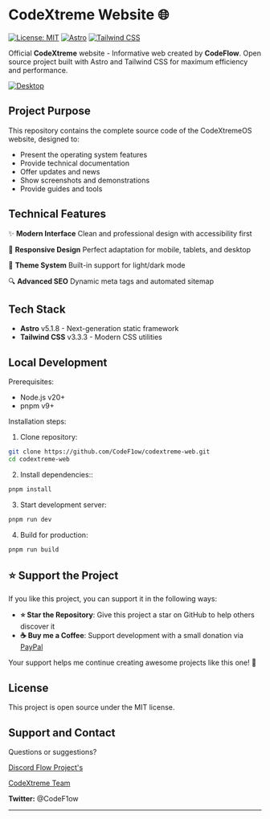 # CodeXtreme Website 🌐

[![License: MIT](https://img.shields.io/badge/License-MIT-blue.svg)](https://opensource.org/licenses/MIT)
[![Astro](https://img.shields.io/badge/-Astro-FF5D01?logo=astro&logoColor=white)](https://astro.build)
[![Tailwind CSS](https://img.shields.io/badge/-Tailwind_CSS-38B2AC?logo=tailwind-css&logoColor=white)](https://tailwindcss.com)

Official **CodeXtreme** website - Informative web created by **CodeFlow**. Open source project built with Astro and Tailwind CSS for maximum efficiency and performance.

[![Desktop](https://i.imgur.com/SJDw4y1.png)](https://www.codextreme.me)

## Project Purpose

This repository contains the complete source code of the CodeXtremeOS website, designed to:

- Present the operating system features
- Provide technical documentation
- Offer updates and news
- Show screenshots and demonstrations
- Provide guides and tools

## Technical Features

✨ **Modern Interface**
Clean and professional design with accessibility first

📱 **Responsive Design**
Perfect adaptation for mobile, tablets, and desktop

🎨 **Theme System**
Built-in support for light/dark mode

🔍 **Advanced SEO**
Dynamic meta tags and automated sitemap

## Tech Stack

- **Astro** v5.1.8 - Next-generation static framework
- **Tailwind CSS** v3.3.3 - Modern CSS utilities

## Local Development

Prerequisites:
- Node.js v20+
- pnpm v9+

Installation steps:

1. Clone repository:
```bash
git clone https://github.com/CodeF1ow/codextreme-web.git
cd codextreme-web
```
2. Install dependencies::
```bash
pnpm install
```
3. Start development server:
```bash
pnpm run dev
```
4. Build for production:
```bash
pnpm run build
```
## ⭐ Support the Project

If you like this project, you can support it in the following ways:

- **⭐ Star the Repository**: Give this project a star on GitHub to help others discover it
- **☕ Buy me a Coffee**: Support development with a small donation via [PayPal](https://paypal.me/botarctic)

Your support helps me continue creating awesome projects like this one! 🚀

## License
This project is open source under the MIT license.

## Support and Contact
Questions or suggestions?

[Discord Flow Project's](https://discord.gg/6weESehnXA)

[CodeXtreme Team](soporte@codeflow.dev)

**Twitter:** @CodeF1ow

---
